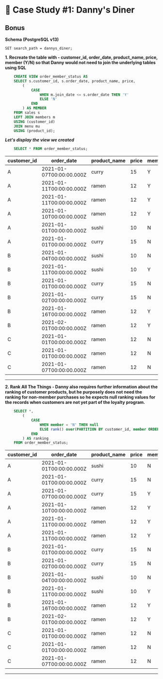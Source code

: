 # 🍜 Case Study #1: Danny's Diner

## Bonus

**Schema (PostgreSQL v13)**

    SET search_path = dannys_diner;


**1. Recreate the table with -
	customer_id, order_date, product_name, price, member (Y/N)
	so that Danny would not need to join the underlying tables using SQL**
````sql
    CREATE VIEW order_member_status AS
    SELECT s.customer_id, s.order_date, product_name, price,
        (
            CASE
                WHEN m.join_date <= s.order_date THEN 'Y'
                ELSE 'N'
            END
        ) AS MEMBER
    FROM sales s
    LEFT JOIN members m
    USING (customer_id)
    JOIN menu mu
    USING (product_id);
````

***Let's display the view we created***
````sql
    SELECT * FROM order_member_status;
````
| customer_id | order_date               | product_name | price | member |
| ----------- | ------------------------ | ------------ | ----- | ------ |
| A           | 2021-01-07T00:00:00.000Z | curry        | 15    | Y      |
| A           | 2021-01-11T00:00:00.000Z | ramen        | 12    | Y      |
| A           | 2021-01-11T00:00:00.000Z | ramen        | 12    | Y      |
| A           | 2021-01-10T00:00:00.000Z | ramen        | 12    | Y      |
| A           | 2021-01-01T00:00:00.000Z | sushi        | 10    | N      |
| A           | 2021-01-01T00:00:00.000Z | curry        | 15    | N      |
| B           | 2021-01-04T00:00:00.000Z | sushi        | 10    | N      |
| B           | 2021-01-11T00:00:00.000Z | sushi        | 10    | Y      |
| B           | 2021-01-01T00:00:00.000Z | curry        | 15    | N      |
| B           | 2021-01-02T00:00:00.000Z | curry        | 15    | N      |
| B           | 2021-01-16T00:00:00.000Z | ramen        | 12    | Y      |
| B           | 2021-02-01T00:00:00.000Z | ramen        | 12    | Y      |
| C           | 2021-01-01T00:00:00.000Z | ramen        | 12    | N      |
| C           | 2021-01-01T00:00:00.000Z | ramen        | 12    | N      |
| C           | 2021-01-07T00:00:00.000Z | ramen        | 12    | N      |

---
**2. Rank All The Things - Danny also requires further information about the
		ranking of customer products, but he purposely does not need the ranking 
		for non-member purchases so he expects null ranking values for the records 
		when customers are not yet part of the loyalty program.**
````sql
    SELECT *,
        (
            CASE
                WHEN member = 'N' THEN null
                ELSE rank() over(PARTITION BY customer_id, member ORDER BY order_date)
            END
        ) AS ranking
    FROM order_member_status;
````
| customer_id | order_date               | product_name | price | member | ranking |
| ----------- | ------------------------ | ------------ | ----- | ------ | ------- |
| A           | 2021-01-01T00:00:00.000Z | sushi        | 10    | N      |         |
| A           | 2021-01-01T00:00:00.000Z | curry        | 15    | N      |         |
| A           | 2021-01-07T00:00:00.000Z | curry        | 15    | Y      | 1       |
| A           | 2021-01-10T00:00:00.000Z | ramen        | 12    | Y      | 2       |
| A           | 2021-01-11T00:00:00.000Z | ramen        | 12    | Y      | 3       |
| A           | 2021-01-11T00:00:00.000Z | ramen        | 12    | Y      | 3       |
| B           | 2021-01-01T00:00:00.000Z | curry        | 15    | N      |         |
| B           | 2021-01-02T00:00:00.000Z | curry        | 15    | N      |         |
| B           | 2021-01-04T00:00:00.000Z | sushi        | 10    | N      |         |
| B           | 2021-01-11T00:00:00.000Z | sushi        | 10    | Y      | 1       |
| B           | 2021-01-16T00:00:00.000Z | ramen        | 12    | Y      | 2       |
| B           | 2021-02-01T00:00:00.000Z | ramen        | 12    | Y      | 3       |
| C           | 2021-01-01T00:00:00.000Z | ramen        | 12    | N      |         |
| C           | 2021-01-01T00:00:00.000Z | ramen        | 12    | N      |         |
| C           | 2021-01-07T00:00:00.000Z | ramen        | 12    | N      |         |

---
